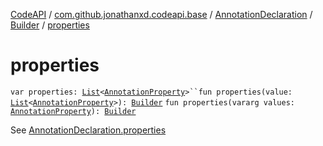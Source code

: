 [CodeAPI](../../../index.md) / [com.github.jonathanxd.codeapi.base](../../index.md) / [AnnotationDeclaration](../index.md) / [Builder](index.md) / [properties](.)

# properties

`var properties: `[`List`](https://kotlinlang.org/api/latest/jvm/stdlib/kotlin.collections/-list/index.html)`<`[`AnnotationProperty`](../../-annotation-property/index.md)`>``fun properties(value: `[`List`](https://kotlinlang.org/api/latest/jvm/stdlib/kotlin.collections/-list/index.html)`<`[`AnnotationProperty`](../../-annotation-property/index.md)`>): `[`Builder`](index.md)
`fun properties(vararg values: `[`AnnotationProperty`](../../-annotation-property/index.md)`): `[`Builder`](index.md)

See [AnnotationDeclaration.properties](../properties.md)

